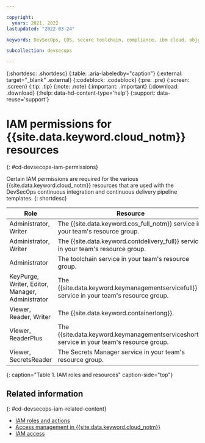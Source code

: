 ```yaml
---

copyright:
  years: 2021, 2022
lastupdated: "2022-03-24"

keywords: DevSecOps, COS, secure toolchain, compliance, ibm cloud, object storage

subcollection: devsecops

---
```


{:shortdesc: .shortdesc}
{:table: .aria-labeledby="caption"}
{:external: target="_blank" .external}
{:codeblock: .codeblock}
{:pre: .pre}
{:screen: .screen}
{:tip: .tip}
{:note: .note}
{:important: .important}
{:download: .download}
{:help: data-hd-content-type='help'}
{:support: data-reuse='support'}

# IAM permissions for {{site.data.keyword.cloud_notm}} resources
{: #cd-devsecops-iam-permissions}

Certain IAM permissions are required for the various {{site.data.keyword.cloud_notm}} resources that are used with the DevSecOps continuous integration and continuous delivery pipeline templates.
{: shortdesc}

| Role | Resource |
|--|--|
|  Administrator, Writer  |  The {{site.data.keyword.cos_full_notm}} service in your team's resource group.  |
|  Administrator, Writer  |  The {{site.data.keyword.contdelivery_full}} service in your team's resource group.  |
|  Administrator  |  The toolchain service in your team's resource group.  |
|  KeyPurge, Writer, Editor, Manager, Administrator  |   The {{site.data.keyword.keymanagementservicefull}} service in your team's resource group.  |
|  Viewer, Reader, Writer  |  The {{site.data.keyword.containerlong}}.  |
|  Viewer, ReaderPlus  |  The {{site.data.keyword.keymanagementserviceshort}} service in your team's resource group.  |
|  Viewer, SecretsReader  |  The Secrets Manager service in your team's resource group.  |

{: caption="Table 1. IAM roles and resources" caption-side="top"}

## Related information
{: #cd-devsecops-iam-related-content}

* [IAM roles and actions](/docs/account?topic=account-iam-service-roles-actions)
* [Access management in {{site.data.keyword.cloud_notm}}](/docs/account?topic=account-cloudaccess)
* [IAM access](/docs/account?topic=account-userroles)
